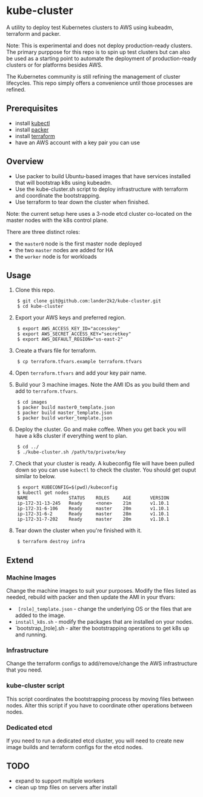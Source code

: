 # kube-cluster

A utility to deploy test Kubernetes clusters to AWS using kubeadm, terraform and packer.

Note: This is experimental and does not deploy production-ready clusters.  The primary purppose for this repo is to spin up test clusters but can also be used as a starting point to automate the deployment of production-ready clusters or for platforms besides AWS.

The Kubernetes community is still refining the management of cluster lifecycles.  This repo simply offers a convenience until those processes are refined.

## Prerequisites

* install [kubectl](https://kubernetes.io/docs/tasks/tools/install-kubectl/)
* install [packer](https://www.packer.io/intro/getting-started/install.html)
* install [terraform](https://www.terraform.io/intro/getting-started/install.html)
* have an AWS account with a key pair you can use

## Overview

* Use packer to build Ubuntu-based images that have services installed that will bootstrap k8s using kubeadm.
* Use the kube-cluster.sh script to deploy infrastructure with terraform and coordinate the bootstrapping.
* Use terraform to tear down the cluster when finished.

Note: the current setup here uses a 3-node etcd cluster co-located on the master nodes with the k8s control plane.

There are three distinct roles:
* the `master0` node is the first master node deployed
* the two `master` nodes are added for HA
* the `worker` node is for workloads

## Usage

1. Clone this repo.
```
    $ git clone git@github.com:lander2k2/kube-cluster.git
    $ cd kube-cluster
```

2. Export your AWS keys and preferred region.
```
	$ export AWS_ACCESS_KEY_ID="accesskey"
	$ export AWS_SECRET_ACCESS_KEY="secretkey"
	$ export AWS_DEFAULT_REGION="us-east-2"
```

3. Create a tfvars file for terraform.
```
    $ cp terraform.tfvars.example terraform.tfvars
```

4. Open `terraform.tfvars` and add your key pair name.

5. Build your 3 machine images.  Note the AMI IDs as you build them and add to `terraform.tfvars`.
```
    $ cd images
    $ packer build master0_template.json
    $ packer build master_template.json
    $ packer build worker_template.json
```

6. Deploy the cluster.  Go and make coffee.  When you get back you will have a k8s cluster if everything went to plan.
```
    $ cd ../
    $ ./kube-cluster.sh /path/to/private/key
```

7. Check that your cluster is ready.  A kubeconfig file will have been pulled down so you can use `kubectl` to check the cluster.  You should get ouput similar to below.
```
    $ export KUBECONFIG=$(pwd)/kubeconfig
    $ kubectl get nodes
    NAME               STATUS    ROLES     AGE       VERSION
    ip-172-31-13-245   Ready     <none>    21m       v1.10.1
    ip-172-31-6-106    Ready     master    20m       v1.10.1
    ip-172-31-6-2      Ready     master    28m       v1.10.1
    ip-172-31-7-202    Ready     master    20m       v1.10.1
```

8. Tear down the cluster when you're finished with it.
```
    $ terraform destroy infra
```

## Extend

### Machine Images
Change the machine images to suit your purposes.  Modify the files listed as needed, rebuild with packer and then update the AMI in your tfvars:
* ` [role]_template.json` - change the underlying OS or the files that are added to the image.
* `install_k8s.sh` - modify the packages that are installed on your nodes.
* `bootstrap_[role].sh - alter the bootstrapping operations to get k8s up and running.

### Infrastructure
Change the terraform configs to add/remove/change the AWS infrastructure that you need.

### kube-cluster script
This script coordinates the bootstrapping process by moving files between nodes.  Alter this script if you have to coordinate other operations between nodes.

### Dedicated etcd
If you need to run a dedicated etcd cluster, you will need to create new image builds and terraform configs for the etcd nodes.

## TODO
* expand to support multiple workers
* clean up tmp files on servers after install

